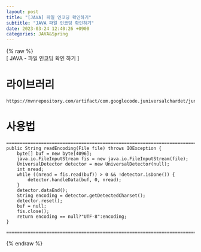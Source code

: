 ```yaml
---  
layout: post  
title: "[JAVA] 파일 인코딩 확인하기"  
subtitle: "JAVA 파일 인코딩 확인하기"  
date: 2023-03-24 12:40:26 +0900  
categories: JAVA&Spring  
---  
```

{% raw %}  
[ JAVA - 파일 인코딩 확인 하기 ]  
  
# 라이브러리  
	https://mvnrepository.com/artifact/com.googlecode.juniversalchardet/juniversalchardet/1.0.3  
  
# 사용법  
  
	=================================================================================================================  
	public String readEncoding(File file) throws IOException {  
		byte[] buf = new byte[4096];  
		java.io.FileInputStream fis = new java.io.FileInputStream(file);  
		UniversalDetector detector = new UniversalDetector(null);  
		int nread;  
		while ((nread = fis.read(buf)) > 0 && !detector.isDone()) {  
			detector.handleData(buf, 0, nread);  
		}  
		detector.dataEnd();  
		String encoding = detector.getDetectedCharset();  
		detector.reset();  
		buf = null;  
		fis.close();  
		return encoding == null?"UTF-8":encoding;  
	}  
  
	=================================================================================================================  
{% endraw %}